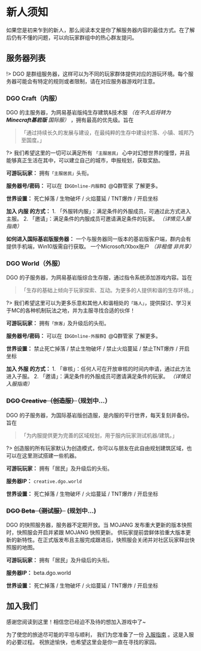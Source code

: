 <!-- docs/guide/join/notice.md -->

# 新人须知

如果您是初来乍到的新人，那么阅读本文是你了解服务器内容的最佳方式。在了解后仍有不懂的问题，可以向玩家群组中的热心群友提问。
 
## 服务器列表

!> DGO 是群组服务器，这样可以为不同的玩家群体提供对应的游玩环境。每个服务器可能会有特定的规则或者限制，请在对应服务器游戏时注意。

### DGO Craft（内服）

DGO 的主服务器，为网易基岩版纯生存建筑&技术服 *（在不久后将转为 ***Minecraft基岩版*** 国际服）* ，拥有最高的优先级。旨在

> 「通过持续长久的发展与建设，在最纯粹的生存中建设村落、小镇、城邦乃至国度。」

?> 我们希望这里的一切可以满足所有 `「主服居民」` 心中对幻想世界的憧憬，并且能够真正生活在其中，可以建立自己的城市，申报规划，获取奖励。

 **可游玩玩家：** 
拥有`「主服居民」`头衔。

 **服务器号/密码：** 
可以在`【DGOnline-内服群】`@Q群管家 了解更多。

 **世界设置：** 
死亡掉落 / 生物破坏 / 火焰蔓延 / TNT爆炸 / 开启坐标
 
 **加入 内服 的方式：**
    1. 「外服转内服」：满足条件的外服成员，可通过此方式进入主服。
    2. 「邀请」：满足条件的内服成员可邀请满足条件的玩家。
    *（详情见入服指南）*

 **如何进入国际基岩版服务器：**
一个与服务器同一版本的基岩版客户端，群内会有提供手机端，Win10版需自行获取。
一个Microsoft/Xbox账户 *（非租借 非共享）* 

### DGO World（外服）

DGO 的子服务器，为网易基岩版综合生存服，通过指令系统添加游戏内容。旨在

> 「生存的基础上倾向于玩家探索、互动。为更多的人提供和谐的生存环境。」

?> 我们希望这里可以为更多乐意和其他人和谐相处的`「路人」`，提供探讨、学习关于MC的各种机制玩法之地，并为主服寻找合适的伙伴！

 **可游玩玩家：** 
拥有`「旅客」`及升级后的头衔。

 **服务器号/密码：** 
可以在`【DGOnline-外服群】`@Q群管家 了解更多。

 **世界设置：** 
禁止死亡掉落 / 禁止生物破坏 / 禁止火焰蔓延 / 禁止TNT爆炸 / 开启坐标

 **加入 外服 的方式：**
    1. 「审核」：任何人可在开放审核的时间内申请，通过此方法进入子服。
    2. 「邀请」：满足条件的外服成员可邀请满足条件的玩家。
    *（详情见入服指南）*

### ~~DGO Creative（创造服）~~（规划中...）

DGO 的子服务器，为国际基岩版创造服，是内服的平行世界，每天复刻并备份。旨在

> 「为内服提供更为完善的区域规划，用于服内玩家测试机器/建筑。」

?> 创造服的所有玩家默认为创造模式，你可以与朋友在此自由规划建筑区域，也可以在这里测试搭建一些机器。

 **可游玩玩家：** 
拥有「居民」及升级后的头衔。

 **服务器IP：** 
`creative.dgo.world`

 **世界设置：** 
死亡掉落 / 生物破坏 / 火焰蔓延 / TNT爆炸 / 开启坐标

### ~~DGO Beta（测试服）~~ (规划中...)

DGO 的快照服务器，服务器不定期开放。当 MOJANG 发布重大更新的版本快照时，快照服会开启并紧跟 MOJANG 快照更新。 供玩家提前尝鲜体验重大版本更新的新特性。在正式版发布且主服完成跟进后，快照服会关闭并对社区玩家释出快照服的地图。

 **可游玩玩家：** 拥有「居民」及升级后的头衔。

 **服务器IP：** beta.dgo.world

 **世界设置：** 死亡掉落 / 生物破坏 / 火焰蔓延 / TNT爆炸 / 开启坐标



## 加入我们

感谢您阅读到这里！相信您已经迫不及待的想加入游戏中了~ 

为了使您的旅途尽可能的平坦与顺利，
我们为您准备了一份 [入服指南](guide/join/guide.md) 。这是入服的必要过程。
祝旅途愉快，也希望这里会是你一直在寻找的家园。
